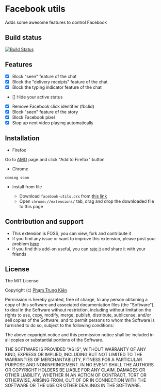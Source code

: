 # Facebook utils
Adds some awesome features to control Facebook

## Build status
[![Build Status](https://img.shields.io/amo/v/facebook-utils?color=brightgreen&label=add-on&style=for-the-badge)](https://addons.mozilla.org/en-US/firefox/addon/facebook-utils/)

## Features
- [x] Block "seen" feature of the chat
- [x] Block the "delivery receipts" feature of the chat
- [x] Block the typing indicator feature of the chat
- [] Hide your active status
- [x] Remove Facebook click identifier (fbclid)
- [x] Block "seen" feature of the story
- [x] Block Facebook pixel
- [x] Stop up next video playing automatically

## Installation
- Firefox

Go to [AMO](https://addons.mozilla.org/en-US/firefox/addon/facebook-utils) page and click "Add to Firefox" button
- Chrome
```
coming soon
```
- Install from file

  - Download `facebook-utils.crx` from [this link](https://github.com/shhlkien/facebook-utils/releases/download/1.0.1/facebook-utils.crx)
  - Open `chrome://extensions/` tab, drag and drop the downloaded file to this page

## Contribution and support
- This extension is FOSS, you can view, fork and contribute it
- If you find any issue or want to improve this extension, please post your problem [here](https://github.com/shhlkien/fb-utils/issues)
- If you find this add-on useful, you can [rate it](https://addons.mozilla.org/en-US/developers/addon/facebook-utils) and share it with your friends


## License
The MIT License

Copyright (c) [Phạm Trung Kiên]()

Permission is hereby granted, free of charge, to any person obtaining a copy
of this software and associated documentation files (the "Software"), to deal
in the Software without restriction, including without limitation the rights
to use, copy, modify, merge, publish, distribute, sublicense, and/or sell
copies of the Software, and to permit persons to whom the Software is
furnished to do so, subject to the following conditions:

The above copyright notice and this permission notice shall be included in all
copies or substantial portions of the Software.

THE SOFTWARE IS PROVIDED "AS IS", WITHOUT WARRANTY OF ANY KIND, EXPRESS OR
IMPLIED, INCLUDING BUT NOT LIMITED TO THE WARRANTIES OF MERCHANTABILITY,
FITNESS FOR A PARTICULAR PURPOSE AND NONINFRINGEMENT. IN NO EVENT SHALL THE
AUTHORS OR COPYRIGHT HOLDERS BE LIABLE FOR ANY CLAIM, DAMAGES OR OTHER
LIABILITY, WHETHER IN AN ACTION OF CONTRACT, TORT OR OTHERWISE, ARISING FROM,
OUT OF OR IN CONNECTION WITH THE SOFTWARE OR THE USE OR OTHER DEALINGS IN THE
SOFTWARE.